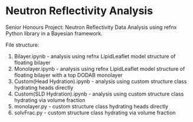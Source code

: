 # Neutron Reflectivity Analysis

Senior Honours Project: Neutron Reflectivity Data Analysis using refnx Python library in a Bayesian framework.

File structure:

1) Bilayer.ipynb - analysis using refnx LipidLeaflet model structure of floating bilayer
2) Monolayer.ipynb - analysis using refnx LipidLeaflet model structure of floating bilayer with a top DODAB monolayer
3) Custom(Head Hydration).ipynb - analysis using custom structure class hydrating heads directly
4) Custom(SLD Hydration).ipynb - analysis using custom structure class hydrating via volume fraction
5) monolayer.py - custom structure class hydrating heads directly
6) solvFrac.py - custom structure class hydrating via volume fraction
